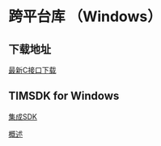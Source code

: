 # 跨平台库 （Windows）

## 下载地址

[最新C接口下载](https://im.sdk.qcloud.com/download/plus/5.5.902/cross_platform/ImSDK_Windows_5.5.902.zip)

## TIMSDK for Windows

[集成SDK](https://cloud.tencent.com/document/product/269/33489)

[概述](https://cloud.tencent.com/document/product/269/33490)

